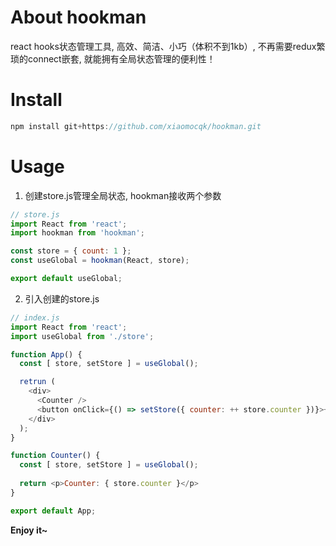 # About hookman
react hooks状态管理工具, 高效、简洁、小巧（体积不到1kb）, 不再需要redux繁琐的connect嵌套, 就能拥有全局状态管理的便利性！

# Install
```javascript
npm install git+https://github.com/xiaomocqk/hookman.git
```

# Usage

1. 创建store.js管理全局状态, hookman接收两个参数

```javascript
// store.js
import React from 'react';
import hookman from 'hookman';

const store = { count: 1 };
const useGlobal = hookman(React, store);

export default useGlobal;
```

2. 引入创建的store.js

```javascript
// index.js
import React from 'react';
import useGlobal from './store';

function App() {
  const [ store, setStore ] = useGlobal();

  retrun (
    <div>
      <Counter />
      <button onClick={() => setStore({ counter: ++ store.counter })}>+1</button>
    </div>
  );
}

function Counter() {
  const [ store, setStore ] = useGlobal();
  
  return <p>Counter: { store.counter }</p>
}

export default App;
```

**Enjoy it~**